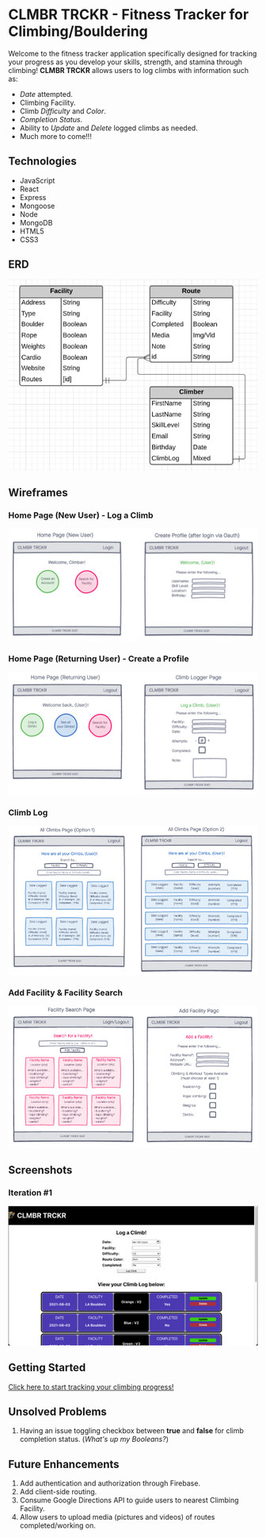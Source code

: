 # CLMBR TRCKR - Fitness Tracker for Climbing/Bouldering
Welcome to the fitness tracker application specifically designed for tracking your progress as you develop your skills, strength, and stamina through climbing! **CLMBR TRCKR** allows users to log climbs with information such as:
- _Date_ attempted.
- Climbing Facility.
- Climb _Difficulty_ and _Color_. 
- _Completion Status_. 
- Ability to _Update_ and _Delete_ logged climbs as needed. 
- Much more to come!!! 

## Technologies
- JavaScript
- React
- Express
- Mongoose
- Node
- MongoDB
- HTML5
- CSS3

## ERD
![clmbr-trckr-erd](./public/images/clmbr-trckr-erd.png)

## Wireframes
### Home Page (New User) - Log a Climb
![home-page-new-user](./public/images/home-page-new-user.png)

### Home Page (Returning User) - Create a Profile
![home-page-returning-user](./public/images/home-page-returning-user.png)

### Climb Log
![climb-log-options](./public/images/climb-log-options.png)

### Add Facility & Facility Search
![facility-list-and-search](./public/images/facility-list-and-search.png)

## Screenshots
### Iteration #1
![add-climb-and-log](./public/images/add-climb-and-log.png)

## Getting Started
[Click here to start tracking your climbing progress!](https://clmbr-trckr.netlify.app/)

## Unsolved Problems
1. Having an issue toggling checkbox between **true** and **false** for climb completion status. (_What's up my Booleans?_)

## Future Enhancements
1. Add authentication and authorization through Firebase. 
2. Add client-side routing. 
3. Consume Google Directions API to guide users to nearest Climbing Facility. 
4. Allow users to upload media (pictures and videos) of routes completed/working on.  